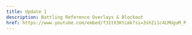 ```yaml
---
title: Update 1
description: Battling Reference Overlays & Blockout
href: https://www.youtube.com/embed/f31tX3KtLmk?si=3shZi1c4LMUguM_P
---
```

